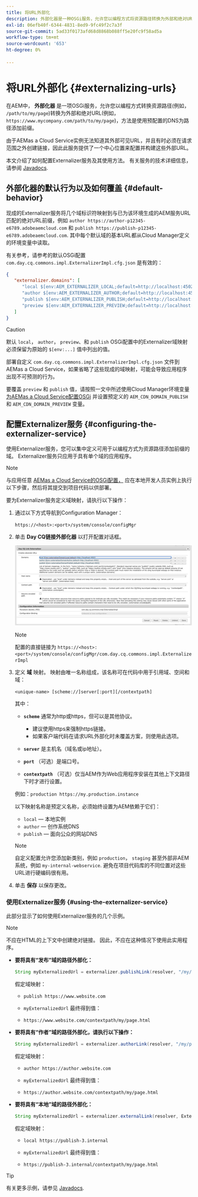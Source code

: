 ```yaml
---
title: 将URL外部化
description: 外部化器是一种OSGi服务，允许您以编程方式将资源路径转换为外部和绝对URL。
exl-id: 06efb40f-6344-4831-8ed9-9fc49f2c7a3f
source-git-commit: 5ad33f0173afd68d8868b088ff5e20fc9f58ad5a
workflow-type: tm+mt
source-wordcount: '653'
ht-degree: 0%

---
```


# 将URL外部化 {#externalizing-urls}

在AEM中， **外部化器** 是一项OSGi服务，允许您以编程方式转换资源路径(例如， `/path/to/my/page`)转换为外部和绝对URL(例如， `https://www.mycompany.com/path/to/my/page`)，方法是使用预配置的DNS为路径添加前缀。

由于AEMas a Cloud Service实例无法知道其外部可见URL，并且有时必须在请求范围之外创建链接，因此此服务提供了一个中心位置来配置并构建这些外部URL。

本文介绍了如何配置Externalizer服务及其使用方法。 有关服务的技术详细信息，请参阅 [Javadocs](https://www.adobe.io/experience-manager/reference-materials/cloud-service/javadoc/com/day/cq/commons/Externalizer.html).

## 外部化器的默认行为以及如何覆盖 {#default-behavior}

现成的Externalizer服务将几个域标识符映射到与已为该环境生成的AEM服务URL匹配的绝对URL前缀，例如 `author https://author-p12345-e6789.adobeaemcloud.com` 和 `publish https://publish-p12345-e6789.adobeaemcloud.com`. 其中每个默认域的基本URL都从Cloud Manager定义的环境变量中读取。

有关参考，请参考的默认OSGi配置 `com.day.cq.commons.impl.ExternalizerImpl.cfg.json` 是有效的：

```json
{
   "externalizer.domains": [
      "local $[env:AEM_EXTERNALIZER_LOCAL;default=http://localhost:4502]",
      "author $[env:AEM_EXTERNALIZER_AUTHOR;default=http://localhost:4502]",
      "publish $[env:AEM_EXTERNALIZER_PUBLISH;default=http://localhost:4503]",
      "preview $[env:AEM_EXTERNALIZER_PREVIEW;default=http://localhost:4503]"
   ]
}
```

>[!CAUTION]
>
>默认 `local`， `author`， `preview`、和 `publish` OSGi配置中的Externalizer域映射必须保留为原始的 `$[env:...]` 值中列出的值。
>
>部署自定义 `com.day.cq.commons.impl.ExternalizerImpl.cfg.json` 文件到AEMas a Cloud Service，如果省略了这些现成的域映射，可能会导致应用程序出现不可预测的行为。

要覆盖 `preview` 和 `publish` 值，请按照一文中所述使用Cloud Manager环境变量 [为AEMas a Cloud Service配置OSGi](/help/implementing/deploying/configuring-osgi.md#cloud-manager-api-format-for-setting-properties) 并设置预定义的 `AEM_CDN_DOMAIN_PUBLISH` 和 `AEM_CDN_DOMAIN_PREVIEW` 变量。

## 配置Externalizer服务 {#configuring-the-externalizer-service}

使用Externalizer服务，您可以集中定义可用于以编程方式为资源路径添加前缀的域。 Externalizer服务只应用于具有单个域的应用程序。

>[!NOTE]
>
>与应用任意 [AEMas a Cloud Service的OSGi配置，](/help/implementing/deploying/overview.md#osgi-configuration) 应在本地开发人员实例上执行以下步骤，然后将其提交到项目代码以供部署。

要为Externalizer服务定义域映射，请执行以下操作：

1. 通过以下方式导航到Configuration Manager：

   `https://<host>:<port>/system/console/configMgr`

1. 单击 **Day CQ链接外部化器** 以打开配置对话框。

   ![外部化器OSGi配置](./assets/externalizer-osgi.png)

   >[!NOTE]
   >
   >配置的直接链接为 `https://<host>:<port>/system/console/configMgr/com.day.cq.commons.impl.ExternalizerImpl`

1. 定义 **域** 映射。 映射由唯一名称组成，该名称可在代码中用于引用域、空间和域：

   `<unique-name> [scheme://]server[:port][/contextpath]`

   其中：

   * **`scheme`** 通常为http或https，但可以是其他协议。

      * 建议使用https来强制https链接。
      * 如果客户端代码在请求URL外部化时未覆盖方案，则使用此选项。

   * **`server`** 是主机名（域名或ip地址）。
   * **`port`** （可选）是端口号。
   * **`contextpath`** （可选）仅当AEM作为Web应用程序安装在其他上下文路径下时才进行设置。

   例如：`production https://my.production.instance`

   以下映射名称是预定义名称，必须始终设置为AEM依赖于它们：

   * `local`  — 本地实例
   * `author`  — 创作系统DNS
   * `publish`  — 面向公众的网站DNS

   >[!NOTE]
   >
   >自定义配置允许您添加新类别，例如 `production`， `staging` 甚至外部非AEM系统，例如 `my-internal-webservice`. 避免在项目代码库的不同位置对这些URL进行硬编码很有用。

1. 单击 **保存** 以保存更改。

### 使用Externalizer服务 {#using-the-externalizer-service}

此部分显示了如何使用Externalizer服务的几个示例。

>[!NOTE]
>
>不应在HTML的上下文中创建绝对链接。 因此，不应在这种情况下使用此实用程序。

* **要将具有“发布”域的路径外部化：**

  ```java
  String myExternalizedUrl = externalizer.publishLink(resolver, "/my/page") + ".html";
  ```

  假定域映射：

   * `publish https://www.website.com`

   * `myExternalizedUrl` 最终得到值：

   * `https://www.website.com/contextpath/my/page.html`

* **要将具有“作者”域的路径外部化，请执行以下操作：**

  ```java
  String myExternalizedUrl = externalizer.authorLink(resolver, "/my/page") + ".html";
  ```

  假定域映射：

   * `author https://author.website.com`

   * `myExternalizedUrl` 最终得到值：

   * `https://author.website.com/contextpath/my/page.html`

* **要将具有“本地”域的路径外部化：**

  ```java
  String myExternalizedUrl = externalizer.externalLink(resolver, Externalizer.LOCAL, "/my/page") + ".html";
  ```

  假定域映射：

   * `local https://publish-3.internal`

   * `myExternalizedUrl` 最终得到值：

   * `https://publish-3.internal/contextpath/my/page.html`

>[!TIP]
>
>有关更多示例，请参见 [Javadocs](https://www.adobe.io/experience-manager/reference-materials/cloud-service/javadoc/com/day/cq/commons/Externalizer.html).
